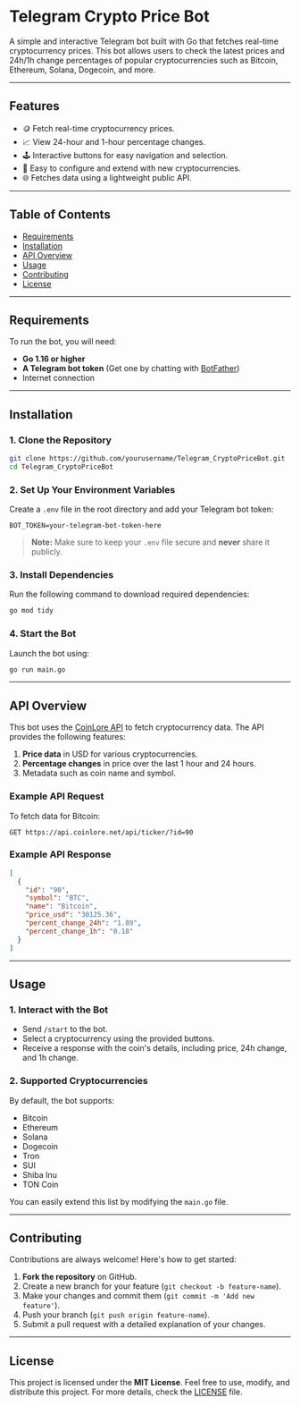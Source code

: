 
# Telegram Crypto Price Bot

A simple and interactive Telegram bot built with Go that fetches real-time cryptocurrency prices. This bot allows users to check the latest prices and 24h/1h change percentages of popular cryptocurrencies such as Bitcoin, Ethereum, Solana, Dogecoin, and more.

---

## **Features**
- 🪙 Fetch real-time cryptocurrency prices.
- 📈 View 24-hour and 1-hour percentage changes.
- 🕹️ Interactive buttons for easy navigation and selection.
- 🔧 Easy to configure and extend with new cryptocurrencies.
- 🌐 Fetches data using a lightweight public API.

---

## **Table of Contents**
- [Requirements](#requirements)
- [Installation](#installation)
- [API Overview](#api-overview)
- [Usage](#usage)
- [Contributing](#contributing)
- [License](#license)

---

## **Requirements**

To run the bot, you will need:
- **Go 1.16 or higher**
- **A Telegram bot token** (Get one by chatting with [BotFather](https://core.telegram.org/bots#botfather))
- Internet connection

---

## **Installation**

### 1. Clone the Repository
```bash
git clone https://github.com/yourusername/Telegram_CryptoPriceBot.git
cd Telegram_CryptoPriceBot
```

### 2. Set Up Your Environment Variables
Create a `.env` file in the root directory and add your Telegram bot token:

```env
BOT_TOKEN=your-telegram-bot-token-here
```

> **Note:** Make sure to keep your `.env` file secure and **never** share it publicly.

### 3. Install Dependencies
Run the following command to download required dependencies:
```bash
go mod tidy
```

### 4. Start the Bot
Launch the bot using:
```bash
go run main.go
```

---

## **API Overview**

This bot uses the [CoinLore API](https://www.coinlore.com/cryptocurrency-data-api) to fetch cryptocurrency data. The API provides the following features:

1. **Price data** in USD for various cryptocurrencies.
2. **Percentage changes** in price over the last 1 hour and 24 hours.
3. Metadata such as coin name and symbol.

### Example API Request
To fetch data for Bitcoin:
```
GET https://api.coinlore.net/api/ticker/?id=90
```

### Example API Response
```json
[
  {
    "id": "90",
    "symbol": "BTC",
    "name": "Bitcoin",
    "price_usd": "30125.36",
    "percent_change_24h": "1.89",
    "percent_change_1h": "0.18"
  }
]
```

---

## **Usage**

### 1. Interact with the Bot
- Send `/start` to the bot.
- Select a cryptocurrency using the provided buttons.
- Receive a response with the coin's details, including price, 24h change, and 1h change.

### 2. Supported Cryptocurrencies
By default, the bot supports:
- Bitcoin
- Ethereum
- Solana
- Dogecoin
- Tron
- SUI
- Shiba Inu
- TON Coin

You can easily extend this list by modifying the `main.go` file.

---

## **Contributing**

Contributions are always welcome! Here's how to get started:
1. **Fork the repository** on GitHub.
2. Create a new branch for your feature (`git checkout -b feature-name`).
3. Make your changes and commit them (`git commit -m 'Add new feature'`).
4. Push your branch (`git push origin feature-name`).
5. Submit a pull request with a detailed explanation of your changes.

---

## **License**

This project is licensed under the **MIT License**. Feel free to use, modify, and distribute this project. For more details, check the [LICENSE](LICENSE) file.

